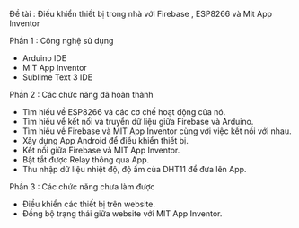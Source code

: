 Đề tài : Điều khiển thiết bị trong nhà với Firebase , ESP8266 và Mit App Inventor

Phần 1 : Công nghệ sử dụng
  - Arduino IDE
  - MIT App Inventor
  - Sublime Text 3 IDE 
  
Phần 2 : Các chức năng đã hoàn thành 
  - Tìm hiểu về ESP8266 và các cơ chế hoạt động của nó.
  - Tìm hiểu về kết nối và truyền dữ liệu giữa Firebase và Arduino.
  - Tìm hiểu về Firebase và MIT App Inventor cùng với việc kết nối với nhau.
  - Xây dựng App Android để điều khiển thiết bị.
  - Kết nối giữa Firebase và MIT App Inventor.
  - Bật tắt được Relay thông qua App.
  - Thu nhập dữ liệu nhiệt độ, độ ẩm của DHT11 để đưa lên App.
  
Phần 3 : Các chức năng chưa làm được
  - Điều khiển các thiết bị trên website.
  - Đồng bộ trạng thái giữa website với MIT App Inventor.
  
